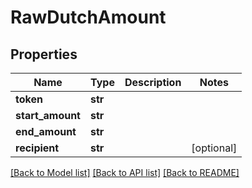 # RawDutchAmount

## Properties
Name | Type | Description | Notes
------------ | ------------- | ------------- | -------------
**token** | **str** |  | 
**start_amount** | **str** |  | 
**end_amount** | **str** |  | 
**recipient** | **str** |  | [optional] 

[[Back to Model list]](../README.md#documentation-for-models) [[Back to API list]](../README.md#documentation-for-api-endpoints) [[Back to README]](../README.md)


